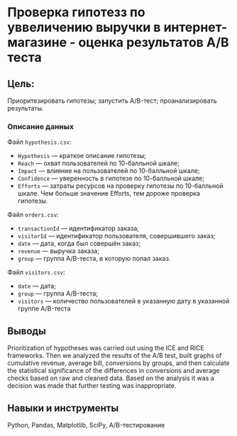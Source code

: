 # Проверка гипотезз по уввеличению выручки в интернет-магазине - оценка результатов А/B теста

## Цель:
Приоритезировать гипотезы; запустить A/B-тест; проанализировать результаты.

### Описание данных 
Файл `hypothesis.csv`:

- `Hypothesis` — краткое описание гипотезы;
- `Reach` — охват пользователей по 10-балльной шкале;
- `Impact` — влияние на пользователей по 10-балльной шкале;
- `Confidence` — уверенность в гипотезе по 10-балльной шкале;
- `Efforts` — затраты ресурсов на проверку гипотезы по 10-балльной шкале. Чем больше значение Efforts, тем дороже проверка гипотезы.

Файл `orders.csv`:

- `transactionId` — идентификатор заказа;
- `visitorId` — идентификатор пользователя, совершившего заказ;
- `date` — дата, когда был совершён заказ;
- `revenue` — выручка заказа;
- `group` — группа A/B-теста, в которую попал заказ.

Файл `visitors.csv`:

- `date` — дата;
- `group` — группа A/B-теста;
- `visitors` — количество пользователей в указанную дату в указанной группе A/B-теста


## Выводы

Prioritization of hypotheses was carried out using the ICE and RICE frameworks. Then we analyzed the results of the A/B test, built graphs of cumulative revenue, average bill,
conversions by groups, and then calculate the statistical significance of the differences in conversions and average checks based on raw and cleaned data. Based on the analysis it was
a decision was made that further testing was inappropriate.

## Навыки и инструменты

Python, Pandas, Matplotlib, SciPy, A/B-тестирование
